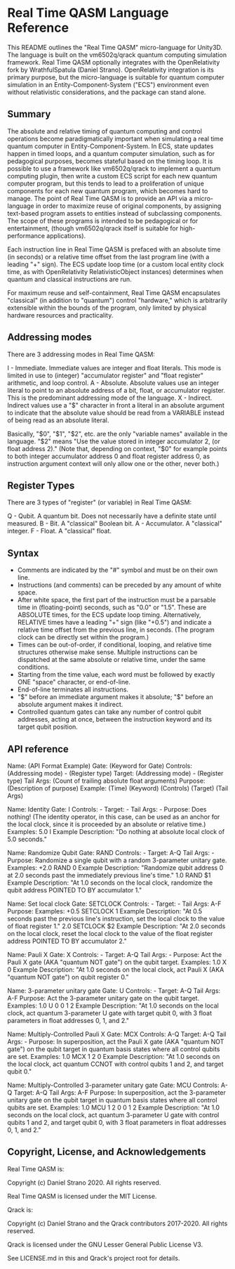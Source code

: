 # Real Time QASM Language Reference

This README outlines the "Real Time QASM" micro-language for Unity3D. The language is built on the vm6502q/qrack quantum computing simulation framework. Real Time QASM optionally integrates with the OpenRelativity fork by WrathfulSpatula (Daniel Strano). OpenRelativity integration is its primary purpose, but the micro-language is suitable for quantum computer simulation in an Entity-Component-System ("ECS") environment even without relativistic considerations, and the package can stand alone.

## Summary

The absolute and relative timing of quantum computing and control operations become paradigmatically important when simulating a real time quantum computer in Entity-Component-System. In ECS, state updates happen in timed loops, and a quantum computer simulation, such as for pedagogical purposes, becomes stateful based on the timing loop. It is possible to use a framework like vm6502q/qrack to implement a quantum computing plugin, then write a custom ECS script for each new quantum computer program, but this tends to lead to a proliferation of unique components for each new quantum program, which becomes hard to manage. The point of Real Time QASM is to provide an API via a micro-language in order to maximize reuse of original components, by assigning text-based program assets to entities instead of subclassing components. The scope of these programs is intended to be pedagogical or for entertainment, (though vm6502q/qrack itself is suitable for high-performance applications).

Each instruction line in Real Time QASM is prefaced with an absolute time (in seconds) or a relative time offset from the last program line (with a leading "+" sign). The ECS update loop time (or a custom local entity clock time, as with OpenRelativity RelativisticObject instances) determines when quantum and classical instructions are run.

For maximum reuse and self-containment, Real Time QASM encapsulates "classical" (in addition to "quantum") control "hardware," which is arbitrarily extensible within the bounds of the program, only limited by physical hardware resources and practicality.

## Addressing modes

There are 3 addressing modes in Real Time QASM:

I - Immediate. Immediate values are integer and float literals. This mode is limited in use to (integer) "accumulator register" and "float register" arithmetic, and loop control.
A - Absolute. Absolute values use an integer literal to point to an absolute address of a bit, float, or accumulator register. This is the predominant addressing mode of the language.
X - Indirect. Indirect values use a "$" character in front a literal in an absolute argument to indicate that the absolute value should be read from a VARIABLE instead of being read as an absolute literal.

Basically, "$0", "$1", "$2", etc. are the only "variable names" available in the language. "$2" means "Use the value stored in integer accumulator 2, (or float address 2)." (Note that, depending on context, "$0" for example points to both integer accumulator address 0 and float register address 0, as instruction argument context will only allow one or the other, never both.)

## Register Types

There are 3 types of "register" (or variable) in Real Time QASM:

Q - Qubit. A quantum bit. Does not necessarily have a definite state until measured.
B - Bit. A "classical" Boolean bit.
A - Accumulator. A "classical" integer.
F - Float. A "classical" float.

## Syntax

- Comments are indicated by the "#" symbol and must be on their own line.
- Instructions (and comments) can be preceded by any amount of white space.
- After white space, the first part of the instruction must be a parsable time in (floating-point) seconds, such as "0.0" or "1.5". These are ABSOLUTE times, for the ECS update loop timing. Alternatively, RELATIVE times have a leading "+" sign (like "+0.5") and indicate a relative time offset from the previous line, in seconds. (The program clock can be directly set within the program.)
- Times can be out-of-order, if conditional, looping, and relative time structures otherwise make sense. Multiple instructions can be dispatched at the same absolute or relative time, under the same conditions.
- Starting from the time value, each word must be followed by exactly ONE "space" character, or end-of-line.
- End-of-line terminates all instructions.
- "$" before an immediate argument makes it absolute; "$" before an absolute argument makes it indirect.
- Controlled quantum gates can take any number of control qubit addresses, acting at once, between the instruction keyword and its target qubit position.

## API reference

Name: (API Format Example)
Gate: (Keyword for Gate)
Controls: (Addressing mode) - (Register type)
Target: (Addressing mode) - (Register type)
Tail Args: (Count of trailing absolute float arguments)
Purpose: (Description of purpose)
Example: (Time) (Keyword) (Controls) (Target) (Tail Args)

Name: Identity
Gate: I
Controls: -
Target: -
Tail Args: -
Purpose: Does nothing! (The identity operator, in this case, can be used as an anchor for the local clock, since it is proceeded by an absolute or relative time.)
Examples:
5.0 I
Example Description: "Do nothing at absolute local clock of 5.0 seconds."

Name: Randomize Qubit
Gate: RAND
Controls: -
Target: A-Q
Tail Args: -
Purpose: Randomize a single qubit with a random 3-parameter unitary gate.
Examples:
+2.0 RAND 0
Example Description: "Randomize qubit address 0 at 2.0 seconds past the immediately previous line's time."
1.0 RAND $1
Example Description: "At 1.0 seconds on the local clock, randomize the qubit address POINTED TO BY accumulator 1."

Name: Set local clock
Gate: SETCLOCK
Controls: -
Target: -
Tail Args: A-F
Purpose: 
Examples:
+0.5 SETCLOCK 1
Example Description: "At 0.5 seconds past the previous line's instruction, set the local clock to the value of float register 1."
2.0 SETCLOCK $2
Example Description: "At 2.0 seconds on the local clock, reset the local clock to the value of the float register address POINTED TO BY accumulator 2."

Name: Pauli X
Gate: X
Controls: -
Target: A-Q
Tail Args: -
Purpose: Act the Pauli X gate (AKA "quantum NOT gate") on the qubit target.
Examples:
1.0 X 0
Example Description: "At 1.0 seconds on the local clock, act Pauli X (AKA "quantum NOT gate") on qubit register 0."

Name: 3-parameter unitary gate
Gate: U
Controls: -
Target: A-Q
Tail Args: A-F
Purpose: Act the 3-parameter unitary gate on the qubit target.
Examples:
1.0 U 0 0 1 2
Example Description: "At 1.0 seconds on the local clock, act quantum 3-parameter U gate with target qubit 0, with 3 float parameters in float addresses 0, 1, and 2."

Name: Multiply-Controlled Pauli X
Gate: MCX
Controls: A-Q
Target: A-Q
Tail Args: -
Purpose: In superposition, act the Pauli X gate (AKA "quantum NOT gate") on the qubit target in quantum basis states where all control qubits are set.
Examples:
1.0 MCX 1 2 0
Example Description: "At 1.0 seconds on the local clock, act quantum CCNOT with control qubits 1 and 2, and target qubit 0."

Name: Multiply-Controlled 3-parameter unitary gate
Gate: MCU
Controls: A-Q
Target: A-Q
Tail Args: A-F
Purpose: In superposition, act the 3-parameter unitary gate on the qubit target in quantum basis states where all control qubits are set.
Examples:
1.0 MCU 1 2 0 0 1 2
Example Description: "At 1.0 seconds on the local clock, act quantum 3-parameter U gate with control qubits 1 and 2, and target qubit 0, with 3 float parameters in float addresses 0, 1, and 2."

## Copyright, License, and Acknowledgements

Real Time QASM is:

Copyright (c) Daniel Strano 2020. All rights reserved.

Real Time QASM is licensed under the MIT License.

Qrack is:

Copyright (c) Daniel Strano and the Qrack contributors 2017-2020. All rights reserved.

Qrack is licensed under the GNU Lesser General Public License V3.

See LICENSE.md in this and Qrack's project root for details.
